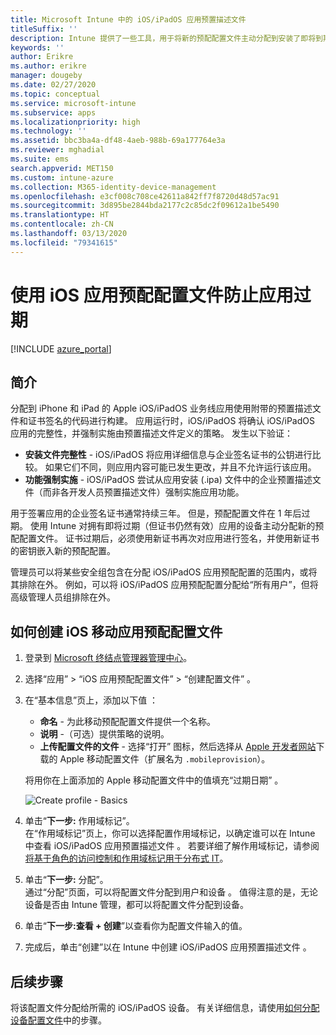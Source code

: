 ```yaml
---
title: Microsoft Intune 中的 iOS/iPadOS 应用预置描述文件
titleSuffix: ''
description: Intune 提供了一些工具，用于将新的预配配置文件主动分配到安装了即将到期应用的设备。
keywords: ''
author: Erikre
ms.author: erikre
manager: dougeby
ms.date: 02/27/2020
ms.topic: conceptual
ms.service: microsoft-intune
ms.subservice: apps
ms.localizationpriority: high
ms.technology: ''
ms.assetid: bbc3ba4a-df48-4aeb-988b-69a177764e3a
ms.reviewer: mghadial
ms.suite: ems
search.appverid: MET150
ms.custom: intune-azure
ms.collection: M365-identity-device-management
ms.openlocfilehash: e3cf008c708ce42611a842ff7f8720d48d57ac91
ms.sourcegitcommit: 3d895be2844bda2177c2c85dc2f09612a1be5490
ms.translationtype: HT
ms.contentlocale: zh-CN
ms.lasthandoff: 03/13/2020
ms.locfileid: "79341615"
---
```

# <a name="use-ios-app-provisioning-profiles-to-prevent-your-apps-from-expiring"></a>使用 iOS 应用预配配置文件防止应用过期

[!INCLUDE [azure_portal](../includes/azure_portal.md)]

## <a name="introduction"></a>简介

分配到 iPhone 和 iPad 的 Apple iOS/iPadOS 业务线应用使用附带的预置描述文件和证书签名的代码进行构建。 应用运行时，iOS/iPadOS 将确认 iOS/iPadOS 应用的完整性，并强制实施由预置描述文件定义的策略。 发生以下验证：

- **安装文件完整性** - iOS/iPadOS 将应用详细信息与企业签名证书的公钥进行比较。 如果它们不同，则应用内容可能已发生更改，并且不允许运行该应用。
- **功能强制实施** - iOS/iPadOS 尝试从应用安装 (.ipa) 文件中的企业预置描述文件（而非各开发人员预置描述文件）强制实施应用功能。


用于签署应用的企业签名证书通常持续三年。 但是，预配配置文件在 1 年后过期。 使用 Intune 对拥有即将过期（但证书仍然有效）应用的设备主动分配新的预配配置文件。
证书过期后，必须使用新证书再次对应用进行签名，并使用新证书的密钥嵌入新的预配配置。

管理员可以将某些安全组包含在分配 iOS/iPadOS 应用预配配置的范围内，或将其排除在外。 例如，可以将 iOS/iPadOS 应用预配配置分配给“所有用户”，但将高级管理人员组排除在外。

## <a name="how-to-create-an-ios-mobile-app-provisioning-profile"></a>如何创建 iOS 移动应用预配配置文件

1. 登录到 [Microsoft 终结点管理器管理中心](https://go.microsoft.com/fwlink/?linkid=2109431)。
2. 选择“应用” > “iOS 应用预配配置文件” > “创建配置文件”    。
3. 在“基本信息”页上，添加以下值  ：
    - **命名** - 为此移动预配配置文件提供一个名称。
    - **说明** -（可选）提供策略的说明。
    - **上传配置文件的文件** - 选择“打开”  图标，然后选择从 [Apple 开发者网站](https://developer.apple.com/)下载的 Apple 移动配置文件（扩展名为 `.mobileprovision`）。

   将用你在上面添加的 Apple 移动配置文件中的值填充“过期日期”  。<br>

   <img alt="Create profile - Basics" src="/media/app-provisioning-profile-ios/app-provisioning-profile-ios-01.png">

4. 单击“**下一步:** 作用域标记”。<br>
   在“作用域标记”页上，你可以选择配置作用域标记，以确定谁可以在 Intune 中查看 iOS/iPadOS 应用预置描述文件  。 若要详细了解作用域标记，请参阅[将基于角色的访问控制和作用域标记用于分布式 IT](../fundamentals/scope-tags.md)。
5. 单击“**下一步:** 分配”。<br>
   通过“分配”页面，可以将配置文件分配到用户和设备  。 值得注意的是，无论设备是否由 Intune 管理，都可以将配置文件分配到设备。
6. 单击“**下一步:查看 + 创建**”以查看你为配置文件输入的值。
7. 完成后，单击“创建”以在 Intune 中创建 iOS/iPadOS 应用预置描述文件  。 

## <a name="next-steps"></a>后续步骤

将该配置文件分配给所需的 iOS/iPadOS 设备。 有关详细信息，请使用[如何分配设备配置文件](../configuration/device-profile-assign.md)中的步骤。
